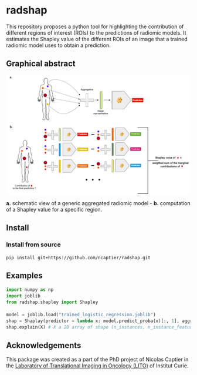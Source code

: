 # radshap

This repository proposes a python tool for highlighting the contribution of different regions of interest (ROIs) to the predictions of radiomic models.
It estimates the Shapley value of the different ROIs of an image that a trained radiomic model uses to obtain a prediction.

## Graphical abstract

<p align="center">
    <img src="docs/graphical_abstract.png"/>
</p>
<b>a.</b> schematic view of a generic aggregated radiomic model - <b>b.</b> computation of a Shapley value for a specific region.

## Install

### Install from source
```
pip install git+https://github.com/ncaptier/radshap.git
```

## Examples
```python
import numpy as np
import joblib
from radshap.shapley import Shapley

model = joblib.load("trained_logistic_regression.joblib")
shap = Shaplay(predictor = lambda x: model.predict_proba(x)[:, 1], aggregator = ('mean', None))
shap.explain(X) # X a 2D array of shape (n_instances, n_instance_features)
```
## Acknowledgements

This package was created as a part of the PhD project of Nicolas Captier in the [Laboratory of Translational Imaging in Oncology (LITO)](https://www.lito-web.fr/en/) of Institut Curie.